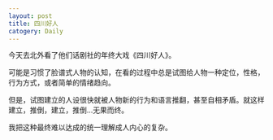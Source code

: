 ```yaml
---
layout: post
title: 四川好人
catogery: Daily
---
```


今天去北外看了他们话剧社的年终大戏《四川好人》。  

可能是习惯了脸谱式人物的认知，在看的过程中总是试图给人物一种定位，性格，行为方式，或者简单的情绪趋向。  

但是，试图建立的人设很快就被人物新的行为和语言推翻，甚至自相矛盾。就这样建立，推倒，建立，推倒...无果而终。  

我把这种最终难以达成的统一理解成人内心的复杂。  





